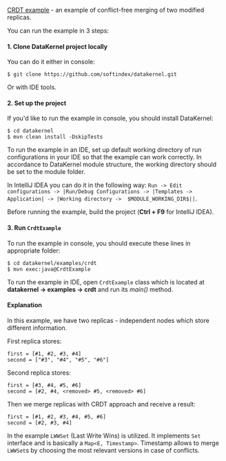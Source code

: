 [CRDT example](https://github.com/softindex/datakernel/blob/master/examples/crdt/src/main/java/io/datakernel/examples/CrdtExample.java) - 
an example of conflict-free merging of two modified replicas.

You can run the example in 3 steps:

#### 1. Clone DataKernel project locally 
You can do it either in console:
```
$ git clone https://github.com/softindex/datakernel.git
```
Or with IDE tools.

#### 2. Set up the project
If you'd like to run the example in console, you should install DataKernel:
```
$ cd datakernel
$ mvn clean install -DskipTests
```

To run the example in an IDE, set up default working directory of run configurations in your IDE so that the example can 
work correctly. In accordance to DataKernel module structure, the working directory should be set to the module folder. 

In IntelliJ IDEA you can do it in the following way:
`Run -> Edit configurations -> |Run/Debug Configurations -> |Templates -> Application| -> |Working directory -> 
$MODULE_WORKING_DIR$||`.

Before running the example, build the project (**Ctrl + F9** for IntelliJ IDEA).

#### 3. Run `CrdtExample`
To run the example in console, you should execute these lines in appropriate folder:
```
$ cd datakernel/examples/crdt
$ mvn exec:java@CrdtExample
```
To run the example in IDE, open `CrdtExample` class which is located at **datakernel -> examples -> crdt** and run its 
*main()* method.

#### Explanation
In this example, we have two replicas - independent nodes which store different information.

First replica stores:
```
first = [#1, #2, #3, #4]
second = ["#3", "#4", "#5", "#6"]
```

Second replica stores:
```
first = [#3, #4, #5, #6]
second = [#2, #4, <removed> #5, <removed> #6]
```

Then we merge replicas with CRDT approach and receive a result:
```
first = [#1, #2, #3, #4, #5, #6]
second = [#2, #3, #4]
```

In the example `LWWSet` (Last Write Wins) is utilized. It implements `Set` interface and is basically a 
`Map<E, Timestamp>`. Timestamp allows to merge `LWWSet`s by choosing the most relevant versions in case of conflicts.